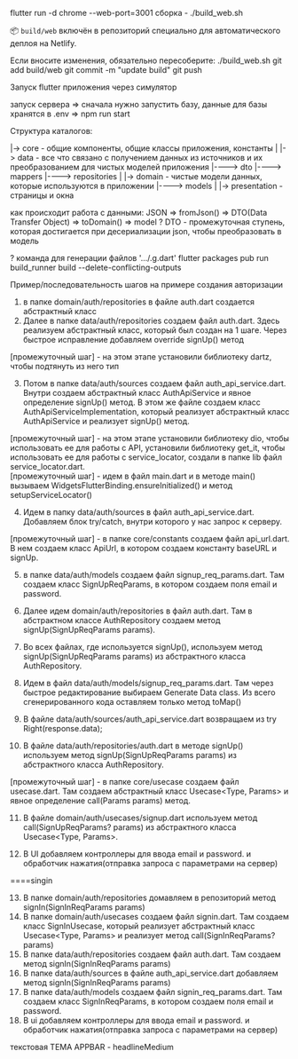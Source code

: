 flutter run -d chrome --web-port=3001
сборка - ./build_web.sh

📦 `build/web` включён в репозиторий специально для автоматического деплоя на Netlify.

Если вносите изменения, обязательно пересоберите:
./build_web.sh
git add build/web
git commit -m "update build"
git push

Запуск flutter приложения через симулятор

запуск сервера
=> сначала нужно запустить базу, данные для базы хранятся в .env
=> npm run start

Структура каталогов:

|-> core - общие компоненты, общие классы приложения, константы
|
|-> data - все что связано с получением данных из источников и их преобразованием для чистых моделей приложения
|----> dto
|----> mappers
|----> repositories
|
|-> domain - чистые модели данных, которые используются в приложении
|----> models
|
|-> presentation - страницы и окна

как происходит работа с данными:
JSON => fromJson() => DTO(Data Transfer Object) => toDomain() => model
?
DTO - промежуточная ступень, которая достигается при десериализации json, чтобы преобразовать в модель

?
команда для генерации файлов '.../.g.dart'
flutter packages pub run build_runner build --delete-conflicting-outputs

Пример/последовательность шагов на примере создания авторизации

1. в папке domain/auth/repositories в файле auth.dart создается абстрактный класс
2. Далее в папке data/auth/repositories создаем файл auth.dart. Здесь реализуем абстрактный класс, который был создан на 1 шаге. Через быстрое исправление добавляем override signUp() метод

[промежуточный шаг] - на этом этапе установили библиотеку dartz, чтобы подтянуть из него тип <Either>

3. Потом в папке data/auth/sources создаем файл auth_api_service.dart. Внутри создаем абстрактный класс AuthApiService и явное определение signUp() метод. В этом же файле создаем класс AuthApiServiceImplementation, который реализует абстрактный класс AuthApiService и реализует signUp() метод.

[промежуточный шаг] - на этом этапе установили библиотеку dio, чтобы использовать ее для работы с API, установили библиотеку get_it, чтобы использовать ее для работы с service_locator, создали в папке lib файл service_locator.dart.  
[промежуточный шаг] - идем в файл main.dart и в методе main() вызываем WidgetsFlutterBinding.ensureInitialized() и метод setupServiceLocator()

4. Идем в папку data/auth/sources в файл auth_api_service.dart. Добавляем блок try/catch, внутри которого у нас запрос к серверу.

[промежуточный шаг] - в папке core/constants создаем файл api_url.dart. В нем создаем класс ApiUrl, в котором создаем константу baseURL и signUp.

5. в папке data/auth/models создаем файл signup_req_params.dart. Там создаем класс SignUpReqParams, в котором создаем поля email и password.

6. Далее идем domain/auth/repositories в файл auth.dart. Там в абстрактном классе AuthRepository создаем метод signUp(SignUpReqParams params).

7. Во всех файлах, где используется signUp(), используем метод signUp(SignUpReqParams params) из абстрактного класса AuthRepository.

8. Идем в файл data/auth/models/signup_req_params.dart. Там через быстрое редактирование выбираем Generate Data class. Из всего сгенерированного кода оставляем только метод toMap()

9. В файле data/auth/sources/auth_api_service.dart возвращаем из try Right(response.data);

10. В файле data/auth/repositories/auth.dart в методе signUp() используем метод signUp(SignUpReqParams params) из абстрактного класса AuthRepository.

[промежуточный шаг] - в папке core/usecase создаем файл usecase.dart. Там создаем абстрактный класс Usecase<Type, Params> и явное определение call(Params params) метод.

11. В файле domain/auth/usecases/signup.dart используем метод call(SignUpReqParams? params) из абстрактного класса Usecase<Type, Params>.

12. В UI добавляем контроллеры для ввода email и password. и обработчик нажатия(отправка запроса с параметрами на сервер)

====singin

13. В папке domain/auth/repositories домавляем в репозиторий метод signIn(SignInReqParams params)
14. В папке domain/auth/usecases создаем файл signin.dart. Там создаем класс SignInUsecase, который реализует абстрактный класс Usecase<Type, Params> и реализует метод call(SignInReqParams? params)
15. В папке data/auth/repositories создаем файл auth.dart. Там создаем метод signIn(SignInReqParams params)
16. В папке data/auth/sources в файле auth_api_service.dart добавляем метод signIn(SignInReqParams params)
17. В папке data/auth/models создаем файл signin_req_params.dart. Там создаем класс SignInReqParams, в котором создаем поля email и password.
18. В ui добавляем контроллеры для ввода email и password. и обработчик нажатия(отправка запроса с параметрами на сервер)

текстовая ТЕМА
APPBAR - headlineMedium
